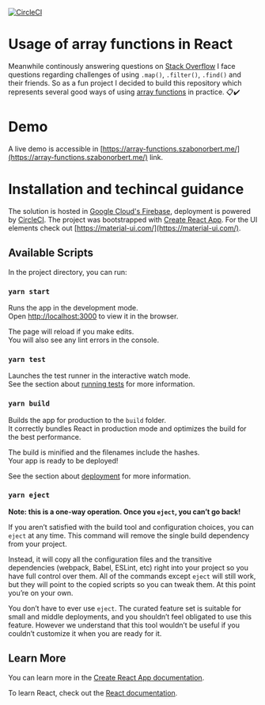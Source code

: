 [![CircleCI](https://circleci.com/gh/norbitrial/react-usage-of-array-functions.svg?style=shield&circle-token=3e1a66f473b35f7803a2758d258514bef0017731)](https://app.circleci.com/pipelines/github/norbitrial/react-usage-of-array-functions?branch=master)

# Usage of array functions in React

Meanwhile continously answering questions on [Stack Overflow](https://stackoverflow.com/users/7599510/norbitrial?tab=profile) I face questions regarding challenges of using `.map()`, `.filter()`, `.find()` and their friends. So as a fun project I decided to build this repository which represents several good ways of using [array functions](https://developer.mozilla.org/en-US/docs/Web/JavaScript/Reference/Global_Objects/Array) in practice. 📋✔️

# Demo

A live demo is accessible in [https://array-functions.szabonorbert.me/](https://array-functions.szabonorbert.me/) link.

# Installation and techincal guidance

The solution is hosted in [Google Cloud's Firebase](https://firebase.google.com/), deployment is powered by [CircleCI](https://circleci.com/). The project was bootstrapped with [Create React App](https://github.com/facebook/create-react-app). For the UI elements check out [https://material-ui.com/](https://material-ui.com/).

## Available Scripts

In the project directory, you can run:

### `yarn start`

Runs the app in the development mode.<br />
Open [http://localhost:3000](http://localhost:3000) to view it in the browser.

The page will reload if you make edits.<br />
You will also see any lint errors in the console.

### `yarn test`

Launches the test runner in the interactive watch mode.<br />
See the section about [running tests](https://facebook.github.io/create-react-app/docs/running-tests) for more information.

### `yarn build`

Builds the app for production to the `build` folder.<br />
It correctly bundles React in production mode and optimizes the build for the best performance.

The build is minified and the filenames include the hashes.<br />
Your app is ready to be deployed!

See the section about [deployment](https://facebook.github.io/create-react-app/docs/deployment) for more information.

### `yarn eject`

**Note: this is a one-way operation. Once you `eject`, you can’t go back!**

If you aren’t satisfied with the build tool and configuration choices, you can `eject` at any time. This command will remove the single build dependency from your project.

Instead, it will copy all the configuration files and the transitive dependencies (webpack, Babel, ESLint, etc) right into your project so you have full control over them. All of the commands except `eject` will still work, but they will point to the copied scripts so you can tweak them. At this point you’re on your own.

You don’t have to ever use `eject`. The curated feature set is suitable for small and middle deployments, and you shouldn’t feel obligated to use this feature. However we understand that this tool wouldn’t be useful if you couldn’t customize it when you are ready for it.

## Learn More

You can learn more in the [Create React App documentation](https://facebook.github.io/create-react-app/docs/getting-started).

To learn React, check out the [React documentation](https://reactjs.org/).
